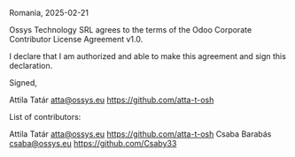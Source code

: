 Romania, 2025-02-21

Ossys Technology SRL
 agrees to the terms of the Odoo Corporate Contributor License Agreement v1.0.

I declare that I am authorized and able to make this agreement and sign this declaration.

Signed,

Attila Tatár atta@ossys.eu  https://github.com/atta-t-osh

List of contributors:

Attila Tatár atta@ossys.eu  https://github.com/atta-t-osh
Csaba Barabás csaba@ossys.eu  https://github.com/Csaby33
